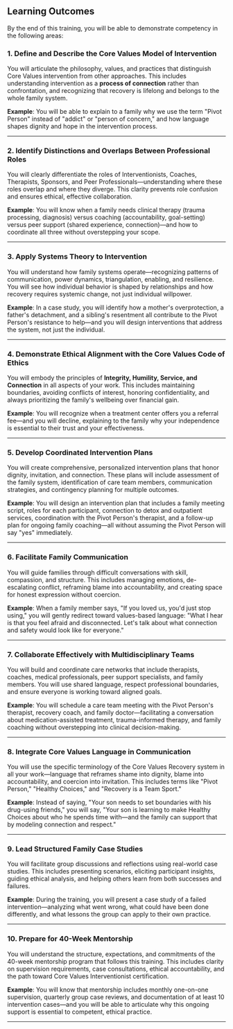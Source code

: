 ## Learning Outcomes

By the end of this training, you will be able to demonstrate competency in the following areas:

### 1. Define and Describe the Core Values Model of Intervention

You will articulate the philosophy, values, and practices that distinguish Core Values intervention from other approaches. This includes understanding intervention as a **process of connection** rather than confrontation, and recognizing that recovery is lifelong and belongs to the whole family system.

**Example**: You will be able to explain to a family why we use the term "Pivot Person" instead of "addict" or "person of concern," and how language shapes dignity and hope in the intervention process.

---

### 2. Identify Distinctions and Overlaps Between Professional Roles

You will clearly differentiate the roles of Interventionists, Coaches, Therapists, Sponsors, and Peer Professionals—understanding where these roles overlap and where they diverge. This clarity prevents role confusion and ensures ethical, effective collaboration.

**Example**: You will know when a family needs clinical therapy (trauma processing, diagnosis) versus coaching (accountability, goal-setting) versus peer support (shared experience, connection)—and how to coordinate all three without overstepping your scope.

---

### 3. Apply Systems Theory to Intervention

You will understand how family systems operate—recognizing patterns of communication, power dynamics, triangulation, enabling, and resilience. You will see how individual behavior is shaped by relationships and how recovery requires systemic change, not just individual willpower.

**Example**: In a case study, you will identify how a mother's overprotection, a father's detachment, and a sibling's resentment all contribute to the Pivot Person's resistance to help—and you will design interventions that address the system, not just the individual.

---

### 4. Demonstrate Ethical Alignment with the Core Values Code of Ethics

You will embody the principles of **Integrity, Humility, Service, and Connection** in all aspects of your work. This includes maintaining boundaries, avoiding conflicts of interest, honoring confidentiality, and always prioritizing the family's wellbeing over financial gain.

**Example**: You will recognize when a treatment center offers you a referral fee—and you will decline, explaining to the family why your independence is essential to their trust and your effectiveness.

---

### 5. Develop Coordinated Intervention Plans

You will create comprehensive, personalized intervention plans that honor dignity, invitation, and connection. These plans will include assessment of the family system, identification of care team members, communication strategies, and contingency planning for multiple outcomes.

**Example**: You will design an intervention plan that includes a family meeting script, roles for each participant, connection to detox and outpatient services, coordination with the Pivot Person's therapist, and a follow-up plan for ongoing family coaching—all without assuming the Pivot Person will say "yes" immediately.

---

### 6. Facilitate Family Communication

You will guide families through difficult conversations with skill, compassion, and structure. This includes managing emotions, de-escalating conflict, reframing blame into accountability, and creating space for honest expression without coercion.

**Example**: When a family member says, "If you loved us, you'd just stop using," you will gently redirect toward values-based language: "What I hear is that you feel afraid and disconnected. Let's talk about what connection and safety would look like for everyone."

---

### 7. Collaborate Effectively with Multidisciplinary Teams

You will build and coordinate care networks that include therapists, coaches, medical professionals, peer support specialists, and family members. You will use shared language, respect professional boundaries, and ensure everyone is working toward aligned goals.

**Example**: You will schedule a care team meeting with the Pivot Person's therapist, recovery coach, and family doctor—facilitating a conversation about medication-assisted treatment, trauma-informed therapy, and family coaching without overstepping into clinical decision-making.

---

### 8. Integrate Core Values Language in Communication

You will use the specific terminology of the Core Values Recovery system in all your work—language that reframes shame into dignity, blame into accountability, and coercion into invitation. This includes terms like "Pivot Person," "Healthy Choices," and "Recovery is a Team Sport."

**Example**: Instead of saying, "Your son needs to set boundaries with his drug-using friends," you will say, "Your son is learning to make Healthy Choices about who he spends time with—and the family can support that by modeling connection and respect."

---

### 9. Lead Structured Family Case Studies

You will facilitate group discussions and reflections using real-world case studies. This includes presenting scenarios, eliciting participant insights, guiding ethical analysis, and helping others learn from both successes and failures.

**Example**: During the training, you will present a case study of a failed intervention—analyzing what went wrong, what could have been done differently, and what lessons the group can apply to their own practice.

---

### 10. Prepare for 40-Week Mentorship

You will understand the structure, expectations, and commitments of the 40-week mentorship program that follows this training. This includes clarity on supervision requirements, case consultations, ethical accountability, and the path toward Core Values Interventionist certification.

**Example**: You will know that mentorship includes monthly one-on-one supervision, quarterly group case reviews, and documentation of at least 10 intervention cases—and you will be able to articulate why this ongoing support is essential to competent, ethical practice.

---
